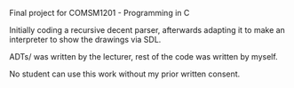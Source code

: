 Final project for COMSM1201 - Programming in C

Initially coding a recursive decent parser, afterwards adapting it to make an interpreter to show the drawings via SDL.

ADTs/ was written by the lecturer, rest of the code was written by myself.

No student can use this work without my prior written consent.
